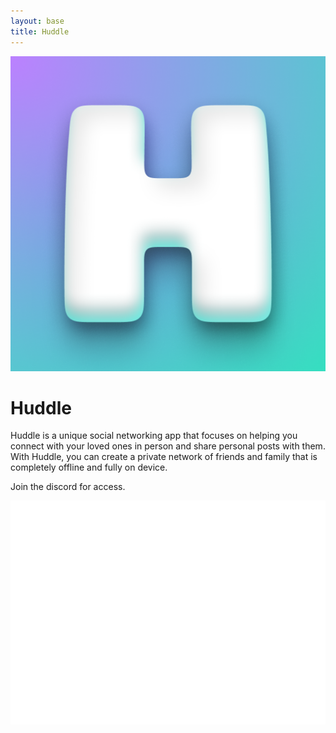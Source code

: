 ```yaml
---
layout: base
title: Huddle
---
```


<head>
  <meta charset="utf-8">
  <meta http-equiv="X-UA-Compatible" content="IE=edge">

  <!-- Begin Jekyll SEO tag v2.7.1 -->
  <title>Huddle</title>
  <meta name="generator" content="Jekyll v3.9.0" />
  <meta property="og:title" content="Huddle" />
  <meta property="og:locale" content="en_US" />
  <meta name="description"
    content="Introducing our new iOS app, “Huddle”! Huddle is a unique social networking app that focuses on helping you connect with your loved ones in person and share personal posts with them. With Huddle, you can create a private network of friends and family that is completely offline and secure." />
  <meta property="og:description"
    content="Introducing our new iOS app, “Huddle”! Huddle is a unique social networking app that focuses on helping you connect with your loved ones in person and share personal posts with them. With Huddle, you can create a private network of friends and family that is completely offline and secure." />
  <link rel="canonical" href="http://localhost:4000/" />
  <meta property="og:url" content="http://localhost:4000/" />
  <meta property="og:site_name" content="Huddle" />
  <meta name="twitter:card" content="summary" />
  <meta property="twitter:title" content="Huddle" />
  <!-- End Jekyll SEO tag -->

  <link rel="stylesheet" href="/assets/css/style.css?v=b6d3a8e9d67a6515e61cb0df006934383440b6cd">
  <script src="https://code.jquery.com/jquery-1.12.4.min.js"
    integrity="sha256-ZosEbRLbNQzLpnKIkEdrPv7lOy9C27hHQ+Xp8a4MxAQ=" crossorigin="anonymous"></script>
  <script src="/assets/js/respond.js"></script>
  <!--[if lt IE 9]>
      <script src="//html5shiv.googlecode.com/svn/trunk/html5.js"></script>
    <![endif]-->
  <!--[if lt IE 8]>
    <link rel="stylesheet" href="/assets/css/ie.css">
    <![endif]-->
  <meta name="viewport" content="width=device-width, initial-scale=1, user-scalable=no">
  <link type="text/css" rel="stylesheet" href="/stylesheets/main.css" />
  <link rel="apple-touch-icon" sizes="180x180" href="/apple-touch-icon.png" />
  <link rel="icon" type="image/png" sizes="32x32" href="/favicon-32x32.png" />
  <link rel="icon" type="image/png" sizes="16x16" href="/favicon-16x16.png" />
  <link rel="manifest" href="/site.webmanifest" />
  <link rel="mask-icon" href="/safari-pinned-tab.svg" color="#5bbad5" />
  <meta name="msapplication-TileColor" content="#da532c" />
  <meta name="theme-color" content="#ffffff" />
</head>
  <div id="title">
    <div id="logo_stack">
      <img class="icon" src="media/Icon-512.png" />
    </div>
    <h1>Huddle</h1>
    <p>
      Huddle is a unique social networking app that focuses on helping you
      connect with your loved ones in person and share personal posts with them. With Huddle, you can create a
      private network of friends and family that is completely offline and fully on device.
    </p>
    <p>Join the discord for access.</p>
    <div id="logo_stack">
      <a href="https://discord.gg/QgRCbQYnzk"><img src="media/discord.png" class="logo"></a>
    </div>
  </div>
<div id="footer_text">
</div>

